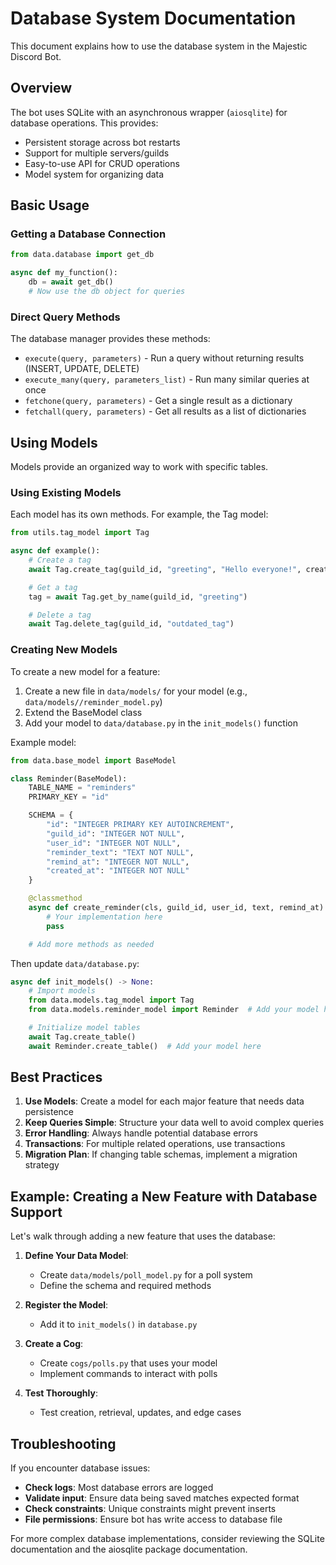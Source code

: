 # Database System Documentation

This document explains how to use the database system in the Majestic Discord Bot.

## Overview

The bot uses SQLite with an asynchronous wrapper (`aiosqlite`) for database operations. This provides:

- Persistent storage across bot restarts
- Support for multiple servers/guilds
- Easy-to-use API for CRUD operations
- Model system for organizing data

## Basic Usage

### Getting a Database Connection

```python
from data.database import get_db

async def my_function():
    db = await get_db()
    # Now use the db object for queries
```

### Direct Query Methods

The database manager provides these methods:

- `execute(query, parameters)` - Run a query without returning results (INSERT, UPDATE, DELETE)
- `execute_many(query, parameters_list)` - Run many similar queries at once
- `fetchone(query, parameters)` - Get a single result as a dictionary
- `fetchall(query, parameters)` - Get all results as a list of dictionaries

## Using Models

Models provide an organized way to work with specific tables.

### Using Existing Models

Each model has its own methods. For example, the Tag model:

```python
from utils.tag_model import Tag

async def example():
    # Create a tag
    await Tag.create_tag(guild_id, "greeting", "Hello everyone!", creator_id)

    # Get a tag
    tag = await Tag.get_by_name(guild_id, "greeting")

    # Delete a tag
    await Tag.delete_tag(guild_id, "outdated_tag")
```

### Creating New Models

To create a new model for a feature:

1. Create a new file in `data/models/` for your model (e.g., `data/models//reminder_model.py`)
2. Extend the BaseModel class
3. Add your model to `data/database.py` in the `init_models()` function

Example model:

```python
from data.base_model import BaseModel

class Reminder(BaseModel):
    TABLE_NAME = "reminders"
    PRIMARY_KEY = "id"

    SCHEMA = {
        "id": "INTEGER PRIMARY KEY AUTOINCREMENT",
        "guild_id": "INTEGER NOT NULL",
        "user_id": "INTEGER NOT NULL",
        "reminder_text": "TEXT NOT NULL",
        "remind_at": "INTEGER NOT NULL",
        "created_at": "INTEGER NOT NULL"
    }

    @classmethod
    async def create_reminder(cls, guild_id, user_id, text, remind_at):
        # Your implementation here
        pass

    # Add more methods as needed
```

Then update `data/database.py`:

```python
async def init_models() -> None:
    # Import models
    from data.models.tag_model import Tag
    from data.models.reminder_model import Reminder  # Add your model here

    # Initialize model tables
    await Tag.create_table()
    await Reminder.create_table()  # Add your model here
```

## Best Practices

1. **Use Models**: Create a model for each major feature that needs data persistence
2. **Keep Queries Simple**: Structure your data well to avoid complex queries
3. **Error Handling**: Always handle potential database errors
4. **Transactions**: For multiple related operations, use transactions
5. **Migration Plan**: If changing table schemas, implement a migration strategy

## Example: Creating a New Feature with Database Support

Let's walk through adding a new feature that uses the database:

1. **Define Your Data Model**:

   - Create `data/models/poll_model.py` for a poll system
   - Define the schema and required methods

2. **Register the Model**:

   - Add it to `init_models()` in `database.py`

3. **Create a Cog**:

   - Create `cogs/polls.py` that uses your model
   - Implement commands to interact with polls

4. **Test Thoroughly**:
   - Test creation, retrieval, updates, and edge cases

## Troubleshooting

If you encounter database issues:

- **Check logs**: Most database errors are logged
- **Validate input**: Ensure data being saved matches expected format
- **Check constraints**: Unique constraints might prevent inserts
- **File permissions**: Ensure bot has write access to database file

For more complex database implementations, consider reviewing the SQLite documentation and the aiosqlite package documentation.
